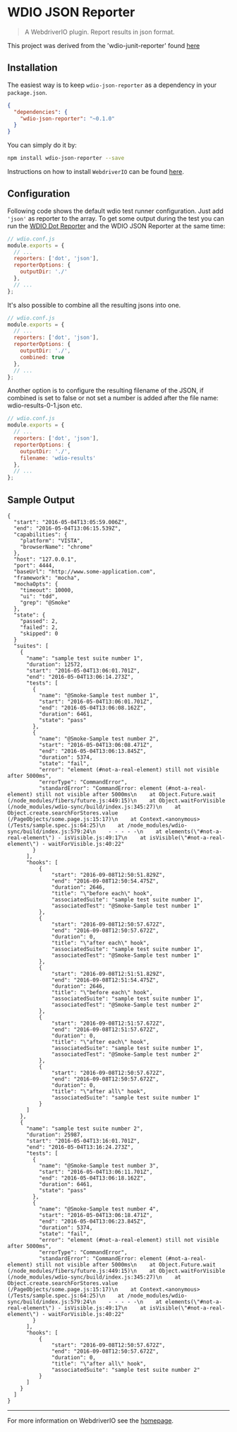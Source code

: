 WDIO JSON Reporter
===================

> A WebdriverIO plugin. Report results in json format.

This project was derived from the 'wdio-junit-reporter' found [here](https://github.com/webdriverio/wdio-junit-reporter)


## Installation

The easiest way is to keep `wdio-json-reporter` as a dependency in your `package.json`.

```json
{
  "dependencies": {
    "wdio-json-reporter": "~0.1.0"
  }
}
```

You can simply do it by:

```bash
npm install wdio-json-reporter --save
```

Instructions on how to install `WebdriverIO` can be found [here](http://webdriver.io/guide/getstarted/install.html).

## Configuration

Following code shows the default wdio test runner configuration. Just add `'json'` as reporter
to the array. To get some output during the test you can run the [WDIO Dot Reporter](https://github.com/webdriverio/wdio-dot-reporter) and the WDIO JSON Reporter at the same time:

```js
// wdio.conf.js
module.exports = {
  // ...
  reporters: ['dot', 'json'],
  reporterOptions: {
    outputDir: './'
  },
  // ...
};
```

It's also possible to combine all the resulting jsons into one.

```js
// wdio.conf.js
module.exports = {
  // ...
  reporters: ['dot', 'json'],
  reporterOptions: {
    outputDir: './',
    combined: true
  },
  // ...
};
```

Another option is to configure the resulting filename of the JSON, if combined is set to false or not set a number is added after the file name: wdio-results-0-1.json etc.


```js
// wdio.conf.js
module.exports = {
  // ...
  reporters: ['dot', 'json'],
  reporterOptions: {
    outputDir: './',
    filename: 'wdio-results'
  },
  // ...
};
```

## Sample Output
```
{
  "start": "2016-05-04T13:05:59.006Z",
  "end": "2016-05-04T13:06:15.539Z",
  "capabilities": {
    "platform": "VISTA",
    "browserName": "chrome"
  },
  "host": "127.0.0.1",
  "port": 4444,
  "baseUrl": "http://www.some-application.com",
  "framework": "mocha",
  "mochaOpts": {
    "timeout": 10000,
    "ui": "tdd",
    "grep": "@Smoke"
  },
  "state": {
    "passed": 2,
    "failed": 2,
    "skipped": 0
  }
  "suites": [
    {
      "name": "sample test suite number 1",
      "duration": 12572,
      "start": "2016-05-04T13:06:01.701Z",
      "end": "2016-05-04T13:06:14.273Z",
      "tests": [
        {
          "name": "@Smoke-Sample test number 1",
          "start": "2016-05-04T13:06:01.701Z",
          "end": "2016-05-04T13:06:08.162Z",
          "duration": 6461,
          "state": "pass"
        },
        {
          "name": "@Smoke-Sample test number 2",
          "start": "2016-05-04T13:06:08.471Z",
          "end": "2016-05-04T13:06:13.845Z",
          "duration": 5374,
          "state": "fail",
          "error": "element (#not-a-real-element) still not visible after 5000ms",
          "errorType": "CommandError",
          "standardError": "CommandError: element (#not-a-real-element) still not visible after 5000ms\n    at Object.Future.wait (/node_modules/fibers/future.js:449:15)\n    at Object.waitForVisible (/node_modules/wdio-sync/build/index.js:345:27)\n    at Object.create.searchForStores.value (/PageObjects/some.page.js:15:17)\n    at Context.<anonymous> (/Tests/sample.spec.js:64:25)\n    at /node_modules/wdio-sync/build/index.js:579:24\n    - - - - -\n    at elements(\"#not-a-real-element\") - isVisible.js:49:17\n    at isVisible(\"#not-a-real-element\") - waitForVisible.js:40:22"
        }
      ],
      "hooks": [
          {
              "start": "2016-09-08T12:50:51.829Z",
              "end": "2016-09-08T12:50:54.475Z",
              "duration": 2646,
              "title": "\"before each\" hook",
              "associatedSuite": "sample test suite number 1",
              "associatedTest": "@Smoke-Sample test number 1"
          },
          {
              "start": "2016-09-08T12:50:57.672Z",
              "end": "2016-09-08T12:50:57.672Z",
              "duration": 0,
              "title": "\"after each\" hook",
              "associatedSuite": "sample test suite number 1",
              "associatedTest": "@Smoke-Sample test number 1"
          },
          {
              "start": "2016-09-08T12:51:51.829Z",
              "end": "2016-09-08T12:51:54.475Z",
              "duration": 2646,
              "title": "\"before each\" hook",
              "associatedSuite": "sample test suite number 1",
              "associatedTest": "@Smoke-Sample test number 2"
          },
          {
              "start": "2016-09-08T12:51:57.672Z",
              "end": "2016-09-08T12:51:57.672Z",
              "duration": 0,
              "title": "\"after each\" hook",
              "associatedSuite": "sample test suite number 1",
              "associatedTest": "@Smoke-Sample test number 2"
          },
          {
              "start": "2016-09-08T12:50:57.672Z",
              "end": "2016-09-08T12:50:57.672Z",
              "duration": 0,
              "title": "\"after all\" hook",
              "associatedSuite": "sample test suite number 1"
          }
      ]
    },
    {
      "name": "sample test suite number 2",
      "duration": 25987,
      "start": "2016-05-04T13:16:01.701Z",
      "end": "2016-05-04T13:16:24.273Z",
      "tests": [
        {
          "name": "@Smoke-Sample test number 3",
          "start": "2016-05-04T13:06:11.701Z",
          "end": "2016-05-04T13:06:18.162Z",
          "duration": 6461,
          "state": "pass"
        },
        {
          "name": "@Smoke-Sample test number 4",
          "start": "2016-05-04T13:06:18.471Z",
          "end": "2016-05-04T13:06:23.845Z",
          "duration": 5374,
          "state": "fail",
          "error": "element (#not-a-real-element) still not visible after 5000ms",
          "errorType": "CommandError",          
          "standardError": "CommandError: element (#not-a-real-element) still not visible after 5000ms\n    at Object.Future.wait (/node_modules/fibers/future.js:449:15)\n    at Object.waitForVisible (/node_modules/wdio-sync/build/index.js:345:27)\n    at Object.create.searchForStores.value (/PageObjects/some.page.js:15:17)\n    at Context.<anonymous> (/Tests/sample.spec.js:64:25)\n    at /node_modules/wdio-sync/build/index.js:579:24\n    - - - - -\n    at elements(\"#not-a-real-element\") - isVisible.js:49:17\n    at isVisible(\"#not-a-real-element\") - waitForVisible.js:40:22"
        }
      ],
      "hooks": [
          {
              "start": "2016-09-08T12:50:57.672Z",
              "end": "2016-09-08T12:50:57.672Z",
              "duration": 0,
              "title": "\"after all\" hook",
              "associatedSuite": "sample test suite number 2"
          }
      ]
    }  
  ] 
}
```

----

For more information on WebdriverIO see the [homepage](http://webdriver.io).